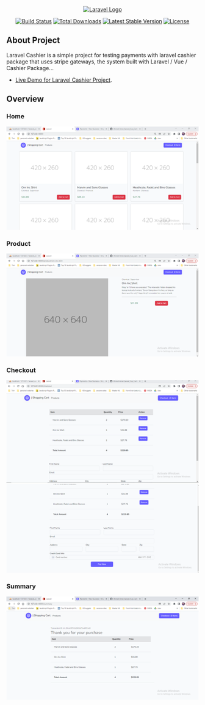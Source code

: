 <p align="center"><a href="https://laravel.com" target="_blank"><img src="https://raw.githubusercontent.com/laravel/art/master/logo-lockup/5%20SVG/2%20CMYK/1%20Full%20Color/laravel-logolockup-cmyk-red.svg" width="400" alt="Laravel Logo"></a></p>

<p align="center">
<a href="https://github.com/laravel/framework/actions"><img src="https://github.com/laravel/framework/workflows/tests/badge.svg" alt="Build Status"></a>
<a href="https://packagist.org/packages/laravel/framework"><img src="https://img.shields.io/packagist/dt/laravel/framework" alt="Total Downloads"></a>
<a href="https://packagist.org/packages/laravel/framework"><img src="https://img.shields.io/packagist/v/laravel/framework" alt="Latest Stable Version"></a>
<a href="https://packagist.org/packages/laravel/framework"><img src="https://img.shields.io/packagist/l/laravel/framework" alt="License"></a>
</p>




## About Project

Laravel Cashier is a simple project for testing payments with laravel cashier package that uses stripe gateways, the system built with Laravel / Vue / Cashier Package...

- [Live Demo for Laravel Cashier Project](https://youtu.be/W2hLkSYWrnc).


## Overview


### Home
![plot](./public/assets/home.PNG)

### Product
![plot](./public/assets/item.PNG)

### Checkout
![plot](./public/assets/cart1.PNG)
![plot](./public/assets/cart2.PNG)

### Summary
![plot](./public/assets/summary.PNG)

